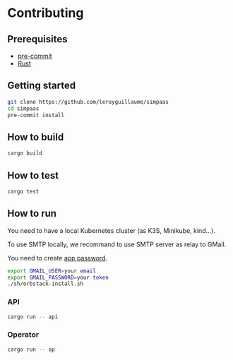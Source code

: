 # Contributing

## Prerequisites
- [pre-commit](https://pre-commit.com/)
- [Rust](https://rustup.rs/)

## Getting started

```bash
git clone https://github.com/leroyguillaume/simpaas
cd simpaas
pre-commit install
```

## How to build

```bash
cargo build
```

## How to test

```bash
cargo test
```

## How to run

You need to have a local Kubernetes cluster (as K3S, Minikube, kind...).

To use SMTP locally, we recommand to use SMTP server as relay to GMail.

You need to create [app password](https://support.google.com/accounts/answer/185833).

```bash
export GMAIL_USER=your email
export GMAIL_PASSWORD=your token
./sh/orbstack-install.sh
```

### API

```bash
cargo run -- api
```

### Operator

```bash
cargo run -- op
```

